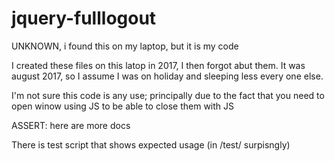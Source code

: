 # jquery-fulllogout
UNKNOWN, i found this on my laptop, but it is my code

I created these files on this latop in 2017, I then forgot abut them.
It was august 2017, so I assume I was on holiday and sleeping less every one else.

I'm not sure this code is any use; principally due to the fact that you need to open winow using JS to be able to close them with JS

ASSERT: here are more docs

There is test script that shows expected usage (in /test/ surpisngly) 

